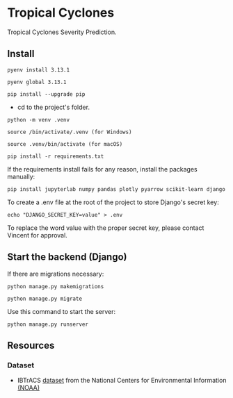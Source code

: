 # Tropical Cyclones

Tropical Cyclones Severity Prediction.

## Install

```pyenv install 3.13.1```

```pyenv global 3.13.1```

```pip install --upgrade pip```

- cd to the project's folder.

```python -m venv .venv```

```source /bin/activate/.venv (for Windows)```

```source .venv/bin/activate (for macOS)```

```pip install -r requirements.txt```

If the requirements install fails for any reason, install the packages manually:

```pip install jupyterlab numpy pandas plotly pyarrow scikit-learn django```

To create a .env file at the root of the project to store Django's secret key:

```echo "DJANGO_SECRET_KEY=value" > .env```

To replace the word value with the proper secret key, please contact Vincent for approval.

## Start the backend (Django)

If there are migrations necessary:

```python manage.py makemigrations```

```python manage.py migrate```

Use this command to start the server:

```python manage.py runserver```

## Resources

### Dataset

- IBTrACS [dataset](https://www.ncei.noaa.gov/products/international-best-track-archive) from the National Centers for Environmental Information [(NOAA)](https://www.ncei.noaa.gov/)
